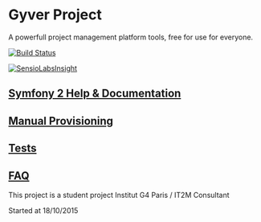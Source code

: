 # Gyver Project

A powerfull project management platform tools, free for use for everyone.

[![Build Status](https://travis-ci.org/TechGameCrew/GyverProject.svg)](https://travis-ci.org/TechGameCrew/GyverProject)


[![SensioLabsInsight](https://insight.sensiolabs.com/projects/b7ec2306-4268-4661-b2d3-64e667800a25/big.png)](https://insight.sensiolabs.com/projects/b7ec2306-4268-4661-b2d3-64e667800a25)

## [Symfony 2 Help & Documentation](app/Resources/Doc/symfonyDoc.md)
## [Manual Provisioning](app/Resources/Doc/manual.md)
## [Tests](app/Resources/Doc/development.md)
## [FAQ](app/Resources/Doc/development.md)

This project is a student project
Institut G4 Paris / IT2M Consultant

Started  at 18/10/2015
